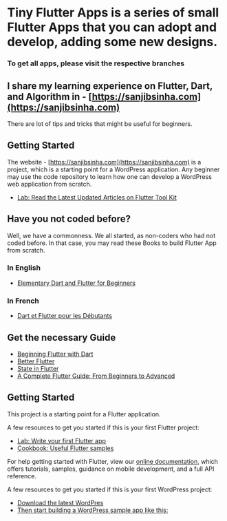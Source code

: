 # Tiny Flutter Apps is a series of small Flutter Apps that you can adopt and develop, adding some new designs.

### To get all apps, please visit the respective branches

## I share my learning experience on Flutter, Dart, and Algorithm in - [https://sanjibsinha.com](https://sanjibsinha.com)

There are lot of tips and tricks that might be useful for beginners. 

## Getting Started

The website - [https://sanjibsinha.com](https://sanjibsinha.com) is a project, which is a starting point for a WordPress application. Any beginner may use the code repository to learn how one can develop a WordPress web application from scratch.

- [Lab: Read the Latest Updated Articles on Flutter Tool Kit](https://sanjibsinha.com/category/flutter)


## Have you not coded before?
Well, we have a commonness. We all started, as non-coders who had not coded before.
In that case, you may read these Books to build Flutter App from scratch.
### In English
- [Elementary Dart and Flutter for Beginners](https://leanpub.com/elementarydartandflutterforbeginners)
### In French
- [Dart et Flutter pour les Débutants](https://leanpub.com/dartetflutterpourlesdbutants)


## Get the necessary Guide


- [Beginning Flutter with Dart](https://leanpub.com/beginningflutterwithdart)
- [Better Flutter](https://leanpub.com/betterflutter)
- [State in Flutter](https://leanpub.com/stateinflutter)
- [A Complete Flutter Guide: From Beginners to Advanced](https://leanpub.com/b/acompleteflutterguidefrombeginnerstoadvanced)


## Getting Started

This project is a starting point for a Flutter application.

A few resources to get you started if this is your first Flutter project:

- [Lab: Write your first Flutter app](https://flutter.dev/docs/get-started/codelab)
- [Cookbook: Useful Flutter samples](https://flutter.dev/docs/cookbook)

For help getting started with Flutter, view our
[online documentation](https://flutter.dev/docs), which offers tutorials,
samples, guidance on mobile development, and a full API reference.

A few resources to get you started if this is your first WordPress project:

- [Download the latest WordPres](https://wordpress.org)
- [Then start building a WordPress sample app like this:](https://sanjibsinha.com)
